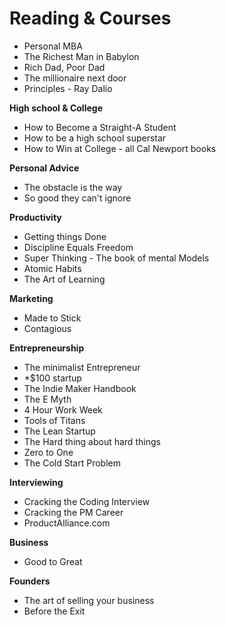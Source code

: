      
# Reading & Courses
* Personal MBA
* The Richest Man in Babylon
* Rich Dad, Poor Dad
* The millionaire next door
* Principles - Ray Dalio


**High school & College**
* How to Become a Straight-A Student
* How to be a high school superstar
* How to Win at College - all Cal Newport books

**Personal Advice**
* The obstacle is the way
* So good they can't ignore 
  

**Productivity**
* Getting things Done
* Discipline Equals Freedom
* Super Thinking - The book of mental Models
* Atomic Habits
* The Art of Learning

  
**Marketing**
* Made to Stick
* Contagious


**Entrepreneurship**
* The minimalist Entrepreneur
* *$100 startup
* The Indie Maker Handbook
* The E Myth
* 4 Hour Work Week
* Tools of Titans
* The Lean Startup
* The Hard thing about hard things
* Zero to One
* The Cold Start Problem

**Interviewing**
* Cracking the Coding Interview
* Cracking the PM Career
* ProductAlliance.com

  
**Business**
* Good to Great


**Founders**
* The art of selling your business
* Before the Exit
